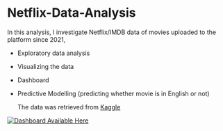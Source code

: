 # Netflix-Data-Analysis
In this analysis, I investigate Netflix/IMDB data of movies uploaded to the platform since 2021, 
- Exploratory data analysis
- Visualizing the data
- Dashboard
- Predictive Modelling (predicting whether movie is in English or not)

  The data was retrieved from [Kaggle](https://www.kaggle.com/datasets/luiscorter/netflix-original-films-imdb-scores)

[![Dashboard Available Here](https://static.streamlit.io/badges/streamlit_badge_black_white.svg)]([https://<your-custom-subdomain>.streamlit.app](https://netflix-data-analysis-gx6g3sva7jyyfmtyihe4cf.streamlit.app/))
